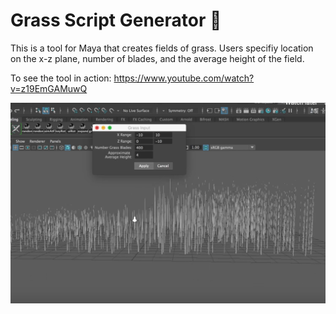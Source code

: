 # Grass Script Generator 🌱

This is a tool for Maya that creates fields of grass. Users specifiy location on the x-z plane, number of blades, and the average height of the field.

To see the tool in action: https://www.youtube.com/watch?v=z19EmGAMuwQ

![alt text](./image/image.png)
